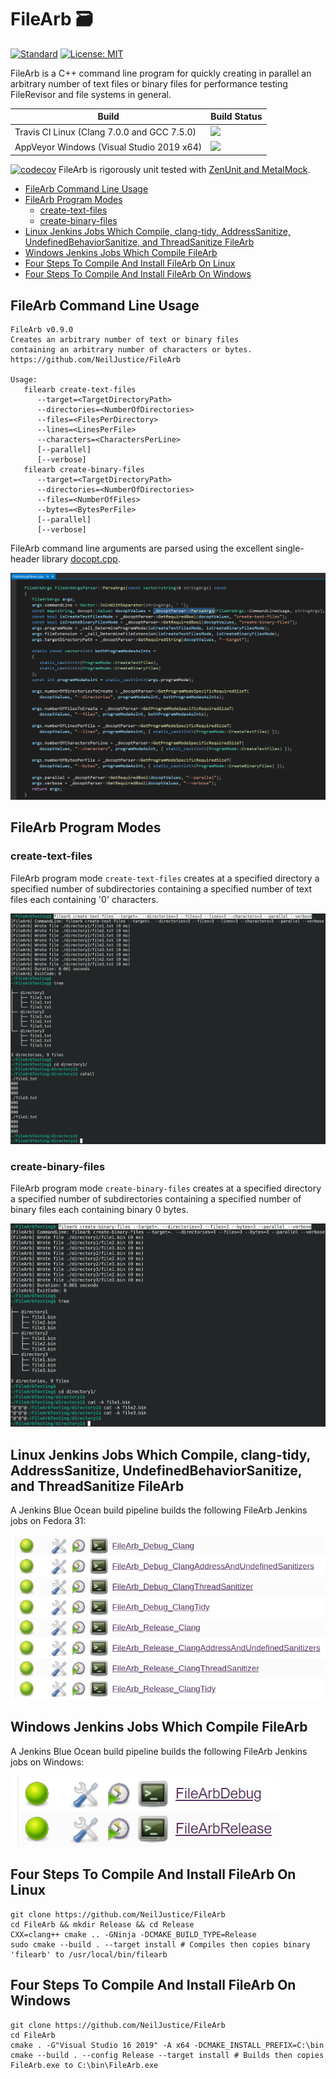 # FileArb 🗃️

[![Standard](https://img.shields.io/badge/c%2B%2B-17-blue.svg)](https://en.wikipedia.org/wiki/C%2B%2B17) [![License: MIT](https://img.shields.io/badge/License-MIT-blue.svg)](https://opensource.org/licenses/MIT)

FileArb is a C++ command line program for quickly creating in parallel an arbitrary number of text files or binary files for performance testing FileRevisor and file systems in general.

|Build|Build Status|
|----------|------------|
|Travis CI Linux (Clang 7.0.0 and GCC 7.5.0)|<a href="https://travis-ci.org/NeilJustice/FileArb"><img src="https://travis-ci.org/NeilJustice/FileArb.svg?branch=main"/></a>|
|AppVeyor Windows (Visual Studio 2019 x64)|<a href="https://ci.appveyor.com/project/NeilJustice/FileArb"><img src="https://ci.appveyor.com/api/projects/status/ky25lmolb009xq0s?svg=true"/></a>|

[![codecov](https://codecov.io/gh/NeilJustice/FileArb/branch/main/graph/badge.svg)](https://codecov.io/gh/NeilJustice/FileArb) FileArb is rigorously unit tested with <a href="https://github.com/NeilJustice/ZenUnitAndMetalMock">ZenUnit and MetalMock</a>.

* [FileArb Command Line Usage](#filearb-command-line-usage)
* [FileArb Program Modes](#filearb-program-modes)
   * [create-text-files](#create-text-files)
   * [create-binary-files](#create-binary-files)
* [Linux Jenkins Jobs Which Compile, clang-tidy, AddressSanitize, UndefinedBehaviorSanitize, and ThreadSanitize FileArb](#linux-jenkins-jobs-which-compile-clang-tidy-addresssanitize-undefinedbehaviorsanitize-and-threadsanitize-filearb)
* [Windows Jenkins Jobs Which Compile FileArb](#windows-jenkins-jobs-which-compile-filearb)
* [Four Steps To Compile And Install FileArb On Linux](#four-steps-to-compile-and-install-filearb-on-linux)
* [Four Steps To Compile And Install FileArb On Windows](#four-steps-to-compile-and-install-filearb-on-windows)

## FileArb Command Line Usage

```
FileArb v0.9.0
Creates an arbitrary number of text or binary files
containing an arbitrary number of characters or bytes.
https://github.com/NeilJustice/FileArb

Usage:
   filearb create-text-files
      --target=<TargetDirectoryPath>
      --directories=<NumberOfDirectories>
      --files=<FilesPerDirectory>
      --lines=<LinesPerFile>
      --characters=<CharactersPerLine>
      [--parallel]
      [--verbose]
   filearb create-binary-files
      --target=<TargetDirectoryPath>
      --directories=<NumberOfDirectories>
      --files=<NumberOfFiles>
      --bytes=<BytesPerFile>
      [--parallel]
      [--verbose]
```

FileArb command line arguments are parsed using the excellent single-header library [docopt.cpp](https://github.com/docopt/docopt.cpp).

![FileArb arguments parsing](Screenshots/DocoptArgumentsParsing.png)

## FileArb Program Modes

### create-text-files

FileArb program mode `create-text-files` creates at a specified directory a specified number of subdirectories containing a specified number of text files each containing '0' characters.

![create-text-files](Screenshots/create-text-files.png)

### create-binary-files

FileArb program mode `create-binary-files` creates at a specified directory a specified number of subdirectories containing a specified number of binary files each containing binary 0 bytes.

![create-binary-files](Screenshots/create-binary-files.png)

## Linux Jenkins Jobs Which Compile, clang-tidy, AddressSanitize, UndefinedBehaviorSanitize, and ThreadSanitize FileArb

A Jenkins Blue Ocean build pipeline builds the following FileArb Jenkins jobs on Fedora 31:

![Linux Jenkins Jobs Which Compile, clang-tidy, AddressSanitize, UndefinedBehaviorSanitize, and ThreadSanitize FileArb](Screenshots/LinuxJenkinsJobsForFileArb.png)

## Windows Jenkins Jobs Which Compile FileArb

A Jenkins Blue Ocean build pipeline builds the following FileArb Jenkins jobs on Windows:

![Windows Jenkins Jobs Which Compile FileArb](Screenshots/WindowsJenkinsJobsForFileArb.png)

## Four Steps To Compile And Install FileArb On Linux

```
git clone https://github.com/NeilJustice/FileArb
cd FileArb && mkdir Release && cd Release
CXX=clang++ cmake .. -GNinja -DCMAKE_BUILD_TYPE=Release
sudo cmake --build . --target install # Compiles then copies binary 'filearb' to /usr/local/bin/filearb
```

## Four Steps To Compile And Install FileArb On Windows

```
git clone https://github.com/NeilJustice/FileArb
cd FileArb
cmake . -G"Visual Studio 16 2019" -A x64 -DCMAKE_INSTALL_PREFIX=C:\bin
cmake --build . --config Release --target install # Builds then copies FileArb.exe to C:\bin\FileArb.exe
```
